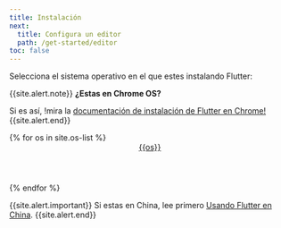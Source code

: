 ```yaml
---
title: Instalación
next:
  title: Configura un editor
  path: /get-started/editor
toc: false
---
```


Selecciona el sistema operativo en el que estes instalando Flutter:

{{site.alert.note}}
  **¿Estas en Chrome OS?**

  Si es así, !mira la [documentación de instalación de Flutter en Chrome!](/docs/get-started/install/chromeos)
{{site.alert.end}}

<div class="card-deck mb-8">
{% for os in site.os-list %}
  <a class="card" href="/get-started/install/{{os | downcase}}">
    <div class="card-body">
      <header class="card-title text-center m-0">
        {{os}}
        <i class="fab fa-{{os | downcase}}"></i>
      </header>
    </div>
  </a>
{% endfor %}
</div>

{{site.alert.important}}
  Si estas en China, lee primero [Usando  Flutter en China](/community/china).
{{site.alert.end}}

